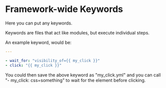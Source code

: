 Framework-wide Keywords
=======================

Here you can put any keywords.

Keywords are files that act like modules, but execute individual steps.

An example keyword, would be:

```yaml
---

- wait_for: "visibility_of={{ my_click }}"
- click: "{{ my_click }}"

```

You could then save the above keyword as "my_click.yml" and you can call "- my_click: css=something" to wait for
the element before clicking.
